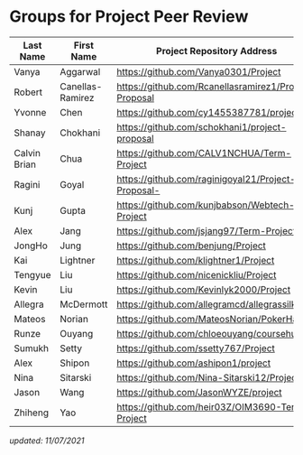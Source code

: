 # Groups for Project Peer Review

| Last Name    | First Name       | Project Repository Address                            | Website Address                          | Group |
| ------------ | ---------------- | ----------------------------------------------------- | ---------------------------------------- | ----- |
| Vanya        | Aggarwal         | https://github.com/Vanya0301/Project                  | https://www.crazypizzabos.live/          | 5     |
| Robert       | Canellas-Ramirez | https://github.com/Rcanellasramirez1/Project-Proposal | https://www.visit-puertorico.com/        | 3     |
| Yvonne       | Chen             | https://github.com/cy1455387781/project               | https://www.cyyyy.live/                  | 4     |
| Shanay       | Chokhani         | https://github.com/schokhani1/project-proposal        | https://www.breakingdough.live/          | 1     |
| Calvin Brian | Chua             | https://github.com/CALV1NCHUA/Term-Project            | https://knowyourgolf.me/                 | 3     |
| Ragini       | Goyal            | https://github.com/raginigoyal21/Project-Proposal-    | https://www.vrjewels.live/               | 4     |
| Kunj         | Gupta            | https://github.com/kunjbabson/Webtech-Project         | https://www.asiagrowth.live/             | 3     |
| Alex         | Jang             | https://github.com/jsjang97/Term-Project              | https://www.alexjsjang.com/              | 1     |
| JongHo       | Jung             | https://github.com/benjung/Project                    | https://www.benjungs.com/                | 5     |
| Kai          | Lightner         | https://github.com/klightner1/Project                 | https://sportclimbing.rocks/             | 5     |
| Tengyue      | Liu              | https://github.com/nicenickliu/Project                | https://crafteddrink.me/                 | 1     |
| Kevin        | Liu              | https://github.com/Kevinlyk2000/Project               | https://kevinliuchina.me/                | 2     |
| Allegra      | McDermott        | https://github.com/allegramcd/allegrassilks.me        | http://allegrassilks.me/ (temporary) | 2     |
| Mateos       | Norian           | https://github.com/MateosNorian/PokerHands            | https://pokerhands-f69fa.web.app/        | 5     |
| Runze        | Ouyang           | https://github.com/chloeouyang/coursehunter           | https://www.coursehunter.software/       | 2     |
| Sumukh       | Setty            | https://github.com/ssetty767/Project                  | https://cricketgames.website             | 2     |
| Alex         | Shipon           | https://github.com/ashipon1/project                   | https://www.balls2thewall.live/          | 3     |
| Nina         | Sitarski         | https://github.com/Nina-Sitarski12/Project            | https://www.babsonsaac.com/              | 1     |
| Jason        | Wang             | https://github.com/JasonWYZE/project                  | https://www.jasonze.live/                | 4     |
| Zhiheng      | Yao              | https://github.com/heir03Z/OIM3690-Term-Project       | https://www.zhihengwebtechproject.ninja  | 4     |

*updated: 11/07/2021*